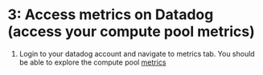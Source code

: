 # 3: Access metrics on Datadog (access your compute pool metrics)

1. Login to your datadog account and navigate to metrics tab. You should be able to explore the compute pool [metrics](https://docs.snowflake.com/LIMITEDACCESS/snowpark-container-services/compute-pool-metrics-overview#list-of-available-metrics)